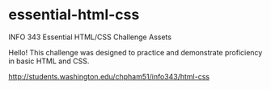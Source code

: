 essential-html-css
==================

INFO 343 Essential HTML/CSS Challenge Assets


Hello! This challenge was designed to practice and demonstrate proficiency in basic HTML and CSS. 

http://students.washington.edu/chpham51/info343/html-css